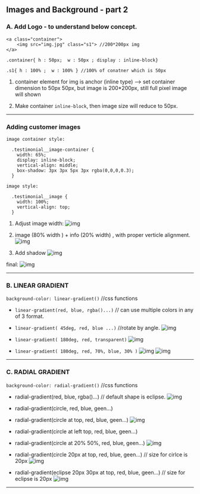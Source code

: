 ## Images and Background - part 2

### A. Add Logo - to understand below concept.

```
<a class="container">
    <img src="img.jpg" class="s1"> //200*200px img
</a>

.container{ h : 50px;  w : 50px ; display : inline-block}

.s1{ h : 100% ;  w : 100% } //100% of conatner which is 50px
```

1. container element for img is anchor (inline type) --> set container dimension to 50px 50px, but image is 200*200px, still full pixel image will shown

2. Make container `inline-block`, then image size will reduce to 50px.

***

### Adding customer images

```
image container style:

  .testimonial__image-container {
    width: 65%;
    display: inline-block;
    vertical-align: middle;
    box-shadow: 3px 3px 5px 3px rgba(0,0,0,0.3);
  }

image style:

  .testimonial__image {
    width: 100%;
    vertical-align: top;
  }
```
1. Adjust image width:
![img](assets/img2/01.jpg) 

2. image (80% width ) + info (20% width) , with proper verticle alignment.
![img](assets/img2/02.jpg) 

3. Add shadow
![img](assets/img2/03.jpg) 

final:
![img](assets/img2/13.jpg) 

*** 

### B. LINEAR GRADIENT
`background-color: linear-gradient()` //css functions

- `linear-gradient(red, blue, rgba()...)` // can use multiple colors in any of 3 format.

- `linear-gradient( 45deg, red, blue ...)` //rotate by angle.
![img](assets/img2/11.jpg) 

- `linear-gradient( 180deg, red, transparent)`
![img](assets/img2/04.jpg) 

- `linear-gradient( 180deg, red, 70%, blue, 30% )`
![img](assets/img2/05.jpg) 
![img](assets/img2/06.jpg) 

***

### C. RADIAL GRADIENT

`background-color: radial-gradient()` //css functions

- radial-gradient(red, blue, rgba()...) // default shape is  eclipse.
![img](assets/img2/12.jpg) 

- radial-gradient(circle, red, blue, geen...)

- radial-gradient(circle at top, red, blue, geen...)
![img](assets/img2/07.jpg) 

- radial-gradient(circle at left top, red, blue, geen...)

- radial-gradient(circle at 20% 50%, red, blue, geen...)
![img](assets/img2/08.jpg) 

- radial-gradient(circle 20px at top, red, blue, geen...) // size for cirlce is 20px
![img](assets/img2/09.jpg) 

- radial-gradient(eclipse 20px 30px at top, red, blue, geen...) // size for eclipse is 20px
![img](assets/img2/10.jpg) 

***
